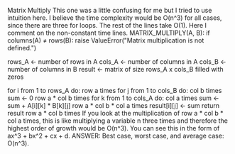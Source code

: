 Matrix Multiply
This one was a little confusing for me but I tried to use intuition here. I believe the time complexity would be O(n^3) for all cases, since there are three for loops. The rest of the lines take O(1). Here I comment on the non-constant time lines.
MATRIX_MULTIPLY(A, B): 
  if columns(A) ≠ rows(B): 
    raise ValueError("Matrix multiplication is not defined.") 

  rows_A ← number of rows in A 
  cols_A ← number of columns in A 
  cols_B ← number of columns in B 
  result ← matrix of size rows_A x cols_B filled with zeros 

  for i from 1 to rows_A do:                                     row a times
    for j from 1 to cols_B do:                                   col b times  
    sum ← 0                                                      row a * col b times
      for k from 1 to cols_A do:                                 col a times
        sum ← sum + A[i][k] * B[k][j]                            row a * col b * col a times
      result[i][j] ← sum return result                           row a * col b times
If you look at the multiplication of row a * col b * col a times, this is like multiplying a variable n three times and
therefore the highest order of growth would be O(n^3). You can see this in the form of ax^3 + bx^2 + cx + d.
ANSWER:
Best case, worst case, and average case: O(n^3).
